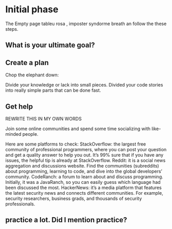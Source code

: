 


# Initial phase  

The Empty page tableu rosa , imposter syndorme breath an follow the these steps.



## What is your ultimate goal?






## Create a plan 

Chop the elephant down:

Divide your knowledge or lack into small pieces.
Divided  your code stories into really simple parts that can be done fast.


## Get help 

REWRITE THIS IN MY OWN WORDS 

Join some online communities and spend some time socializing with like-minded people. 

Here are some platforms to check:
StackOverflow: the largest free community of professional programmers, where you can post your question and get a quality answer to help you out. It’s 99% sure that if you have any issues, the helpful tip is already at StackOverflow.
Reddit: it is a social news aggregation and discussions website. Find the communities (subreddits) about programming, learning to code, and dive into the global developers’ community.
CodeRanch: a forum to learn about and discuss programming. Initially, it was a JavaRanch, so you can easily guess which language had been discussed the most.
HackerNews: it’s a media platform that features the latest security news and connects different communities. For example, security researchers, business grads, and thousands of security professionals.
 
## practice a lot. Did I mention practice?